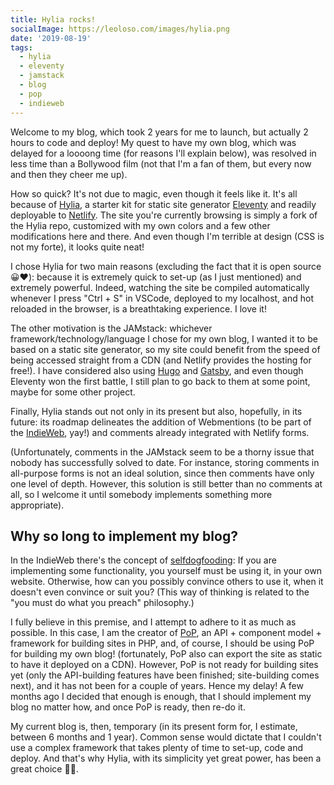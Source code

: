 ```yaml
---
title: Hylia rocks!
socialImage: https://leoloso.com/images/hylia.png
date: '2019-08-19'
tags:
  - hylia
  - eleventy
  - jamstack
  - blog
  - pop
  - indieweb
---
```


Welcome to my blog, which took 2 years for me to launch, but actually 2 hours to code and deploy! My quest to have my own blog, which was delayed for a loooong time (for reasons I'll explain below), was resolved in less time than a Bollywood film (not that I'm a fan of them, but every now and then they cheer me up). 

How so quick? It's not due to magic, even though it feels like it. It's all because of [Hylia](https://github.com/andybelldesign/hylia), a starter kit for static site generator [Eleventy](https://11ty.io/) and readily deployable to [Netlify](https://netlify.com). The site you're currently browsing is simply a fork of the Hylia repo, customized with my own colors and a few other modifications here and there. And even though I'm terrible at design (CSS is not my forte), it looks quite neat!

I chose Hylia for two main reasons (excluding the fact that it is open source 😀❤️): because it is extremely quick to set-up (as I just mentioned) and extremely powerful. Indeed, watching the site be compiled automatically whenever I press "Ctrl + S" in VSCode, deployed to my localhost, and hot reloaded in the browser, is a breathtaking experience. I love it!

The other motivation is the JAMstack: whichever framework/technology/language I chose for my own blog, I wanted it to be based on a static site generator, so my site could benefit from the speed of being accessed straight from a CDN (and Netlify provides the hosting for free!). I have considered also using [Hugo](https://gohugo.io) and [Gatsby](https://www.gatsbyjs.org/), and even though Eleventy won the first battle, I still plan to go back to them at some point, maybe for some other project.

Finally, Hylia stands out not only in its present but also, hopefully, in its future: its roadmap delineates the addition of Webmentions (to be part of the [IndieWeb](https://indieweb.org/), yay!) and comments already integrated with Netlify forms. 

(Unfortunately, comments in the JAMstack seem to be a thorny issue that nobody has successfully solved to date. For instance, storing comments in all-purpose forms is not an ideal solution, since then comments have only one level of depth. However, this solution is still better than no comments at all, so I welcome it until somebody implements something more appropriate). 

## Why so long to implement my blog?

In the IndieWeb there's the concept of [selfdogfooding](https://indieweb.org/selfdogfood): If you are implementing some functionality, you yourself must be using it, in your own website. Otherwise, how can you possibly convince others to use it, when it doesn't even convince or suit you? (This way of thinking is related to the "you must do what you preach" philosophy.)

I fully believe in this premise, and I attempt to adhere to it as much as possible. In this case, I am the creator of [PoP](https://github.com/leoloso/PoP), an API + component model + framework for building sites in PHP, and, of course, I should be using PoP for building my own blog! (fortunately, PoP also can export the site as static to have it deployed on a CDN). However, PoP is not ready for building sites yet (only the API-building features have been finished; site-building comes next), and it has not been for a couple of years. Hence my delay! A few months ago I decided that enough is enough, that I should implement my blog no matter how, and once PoP is ready, then re-do it. 

My current blog is, then, temporary (in its present form for, I estimate, between 6 months and 1 year). Common sense would dictate that I couldn't use a complex framework that takes plenty of time to set-up, code and deploy. And that's why Hylia, with its simplicity yet great power, has been a great choice 🤘🏽.